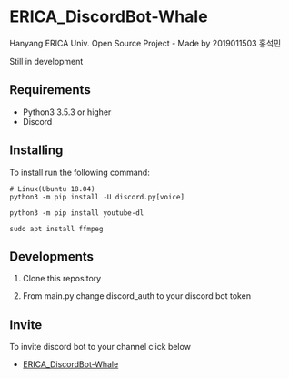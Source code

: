 # ERICA_DiscordBot-Whale

Hanyang ERICA Univ. Open Source Project - Made by 2019011503 홍석민

Still in development

## Requirements

* Python3 3.5.3 or higher
* Discord

## Installing

To install run the following command:

```
# Linux(Ubuntu 18.04)
python3 -m pip install -U discord.py[voice]

python3 -m pip install youtube-dl

sudo apt install ffmpeg
```

## Developments

1. Clone this repository

2. From main.py change discord_auth to your discord bot token

## Invite

To invite discord bot to your channel click below

* [ERICA_DiscordBot-Whale](https://discordapp.com/oauth2/authorize?client_id=648062744389484565&permissions=8&scope=bot)